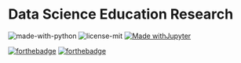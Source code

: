# Data Science Education Research

![made-with-python](https://img.shields.io/badge/MADE%20WITH-PYTHON-blue?style=for-the-badge&logo=appveyor)
![license-mit](https://img.shields.io/badge/LICENSE-MIT-blue?style=for-the-badge&logo=appveyor)
[![Made withJupyter](https://img.shields.io/badge/Made%20with-Jupyter-orange?style=for-the-badge&logo=Jupyter)](https://jupyter.org/try)

[![forthebadge](https://forthebadge.com/images/badges/made-with-python.svg)](https://forthebadge.com)
[![forthebadge](https://forthebadge.com/images/badges/made-with-markdown.svg)](https://forthebadge.com)
